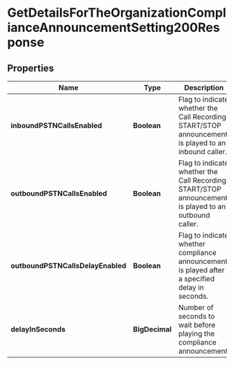 

# GetDetailsForTheOrganizationComplianceAnnouncementSetting200Response


## Properties

| Name | Type | Description | Notes |
|------------ | ------------- | ------------- | -------------|
|**inboundPSTNCallsEnabled** | **Boolean** | Flag to indicate whether the Call Recording START/STOP announcement is played to an inbound caller. |  |
|**outboundPSTNCallsEnabled** | **Boolean** | Flag to indicate whether the Call Recording START/STOP announcement is played to an outbound caller. |  |
|**outboundPSTNCallsDelayEnabled** | **Boolean** | Flag to indicate whether compliance announcement is played after a specified delay in seconds. |  |
|**delayInSeconds** | **BigDecimal** | Number of seconds to wait before playing the compliance announcement. |  |



